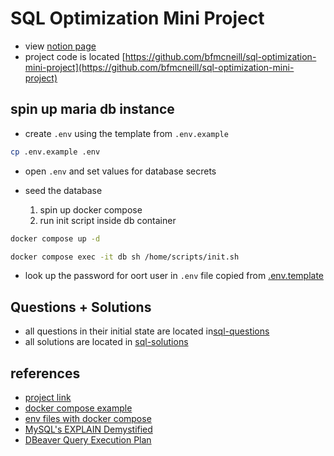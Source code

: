 # SQL Optimization Mini Project

- view [notion page](https://www.notion.so/bfmcneill/03-sql-optimizer-409b7a9f791646009e4dc3ecd7d1c299)
- project code is located [https://github.com/bfmcneill/sql-optimization-mini-project](https://github.com/bfmcneill/sql-optimization-mini-project)

## spin up maria db instance

- create `.env` using the template from `.env.example`

```bash
cp .env.example .env
```
 
- open `.env` and set values for database secrets

- seed the database 
  1. spin up docker compose 
  2. run init script inside db container


```bash
docker compose up -d
```

```bash
docker compose exec -it db sh /home/scripts/init.sh
```

- look up the password for oort user in `.env` file copied from [.env.template](./.env.example)

## Questions + Solutions

- all questions in their initial state are located in[sql-questions](./sql-questions/)
- all solutions are located in [sql-solutions](./sql-solutions/)


## references

- [project link](https://www.springboard.com/workshops/data-engineering-career-track/learn#/curriculum/24148)
- [docker compose example](https://nickjanetakis.com/blog/docker-tip-88-switching-mysql-to-mariadb-for-arm-64-m1-support)
- [env files with docker compose](https://docs.docker.com/compose/environment-variables/)
- [MySQL's EXPLAIN Demystified](https://www.youtube.com/watch?v=ZoLoIFW1H6g&ab_channel=Percona)
- [DBeaver Query Execution Plan](https://dbeaver.com/docs/wiki/Query-Execution-Plan/)